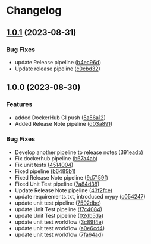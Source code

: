 # Changelog

## [1.0.1](https://github.com/flexer89/Beerify-API/compare/v1.0.0...v1.0.1) (2023-08-31)


### Bug Fixes

* update Release pipeline ([b4ec96d](https://github.com/flexer89/Beerify-API/commit/b4ec96dbdd98fb9956cd1d279af5b0be11ae4f14))
* Update release pipeline ([c0cbd32](https://github.com/flexer89/Beerify-API/commit/c0cbd32e9b37caf5a0b63b9b5c3c35d11615567f))

## 1.0.0 (2023-08-30)


### Features

* added DockerHub CI push ([5a56a12](https://github.com/flexer89/Beerify-API/commit/5a56a12e422ec1fa0a8fb681bc1f5a8a0e201e33))
* Added Release Note pipeline ([d03a891](https://github.com/flexer89/Beerify-API/commit/d03a8916284bc37ca76a794f93d856afd3522f1f))


### Bug Fixes

* Develop another pipeline to release notes ([391eadb](https://github.com/flexer89/Beerify-API/commit/391eadbd68509c497fb20f16d58b81c14ff10ce2))
* Fix dockerhub pipeline ([b67a4ab](https://github.com/flexer89/Beerify-API/commit/b67a4ab8c464113edc4cec8bbaa48af82640e9c9))
* Fix unit tests ([4514004](https://github.com/flexer89/Beerify-API/commit/4514004646498ed8eab75fd4045dfdeaf6c10dbe))
* Fixed pipeline ([b6489b1](https://github.com/flexer89/Beerify-API/commit/b6489b16d6475afedbb982d4035dbbccfdaba1a0))
* Fixed Release Note pipeline ([9d7159f](https://github.com/flexer89/Beerify-API/commit/9d7159f7b8efec62f349ea8a5552ee5bbff5aaf7))
* Fixed Unit Test pipeline ([7a84d38](https://github.com/flexer89/Beerify-API/commit/7a84d38a024d9b7354de9079334a27cab662b9f5))
* Update Release Note pipeline ([43f2fce](https://github.com/flexer89/Beerify-API/commit/43f2fcefaf131dd1d09247fc4f719706c373056c))
* update requirements.txt, introduced mypy ([c054247](https://github.com/flexer89/Beerify-API/commit/c0542477595fdae93a72fc742b5a63f2644e7123))
* update unit test pipeline ([7592dbe](https://github.com/flexer89/Beerify-API/commit/7592dbe2f4fd8fbace7fd967104ec8e246cf8b1a))
* update Unit Test pipeline ([f7c4084](https://github.com/flexer89/Beerify-API/commit/f7c4084a22ee80b5abd4185fc37b4ce294dda866))
* update Unit Test pipeline ([02db5da](https://github.com/flexer89/Beerify-API/commit/02db5dab81b8d49ae2cc7594a35bbc601b92db6c))
* update unit test workflow ([3c89f4e](https://github.com/flexer89/Beerify-API/commit/3c89f4e2812d512f3c77e1f9c42fb7f93ac648e3))
* update unit test workflow ([a0e6cd4](https://github.com/flexer89/Beerify-API/commit/a0e6cd4080f720f930f7fd930af9b83821e96eb3))
* update unit test workflow ([7fa64ad](https://github.com/flexer89/Beerify-API/commit/7fa64ad8167338f2e0409532afa05b4434a43af7))
